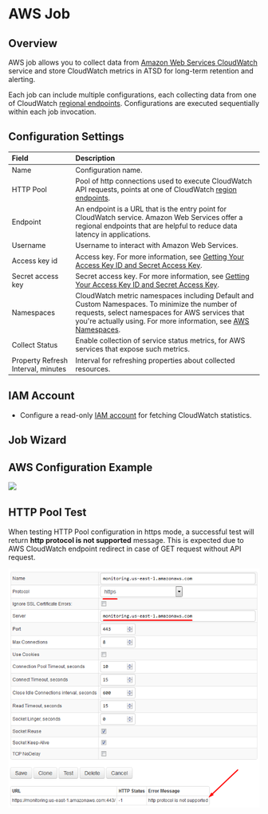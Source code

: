 # AWS Job

## Overview

AWS job allows you to collect data from [Amazon Web Services CloudWatch](https://aws.amazon.com/cloudwatch/) service and store CloudWatch metrics in ATSD for long-term retention and alerting.

Each job can include multiple configurations, each collecting data from one of CloudWatch [regional endpoints](http://docs.aws.amazon.com/general/latest/gr/rande.html#cw_region). Configurations are executed sequentially within each job invocation.

## Configuration Settings

| **Field**        | **Description**    |
|:------------- |:--------------|
| Name   | Configuration name.    |
| HTTP Pool |  Pool of http connections used to execute CloudWatch API requests, points at one of CloudWatch [region endpoints](http://docs.aws.amazon.com/general/latest/gr/rande.html#cw_region).    |
| Endpoint  |  An endpoint is a URL that is the entry point for CloudWatch service. Amazon Web Services offer a regional endpoints that are helpful to reduce data latency in applications.   |
| Username  |  Username to interact with Amazon Web Services. |
| Access key id  |   Access key. For more information, see [Getting Your Access Key ID and Secret Access Key](http://docs.aws.amazon.com/AWSSimpleQueueService/latest/SQSGettingStartedGuide/AWSCredentials.html).   |
| Secret access key  | Secret access key. For more information, see [Getting Your Access Key ID and Secret Access Key](http://docs.aws.amazon.com/AWSSimpleQueueService/latest/SQSGettingStartedGuide/AWSCredentials.html).       |
| Namespaces  | CloudWatch metric namespaces including Default and Custom Namespaces. To minimize the number of requests, select namespaces for AWS services that you're actually using. For more information, see [AWS Namespaces](http://docs.aws.amazon.com/AmazonCloudWatch/latest/DeveloperGuide/aws-namespaces.html).   |
| Collect Status  |  Enable collection of service status metrics, for AWS services that expose such metrics.|
| Property Refresh Interval, minutes | Interval for refreshing properties about collected resources. |

## IAM Account

* Configure a read-only [IAM account](aws-iam.md) for fetching CloudWatch statistics.

## Job Wizard



## AWS Configuration Example

![](https://axibase.com/wp-content/uploads/2016/03/aws_config.png)

## HTTP Pool Test 

When testing HTTP Pool configuration in https mode, a successful test will return **http protocol is not supported** message.
This is expected due to AWS CloudWatch endpoint redirect in case of GET request without API request.

![AWS HTTPs Pool Message](aws-https-pool-test.png)
